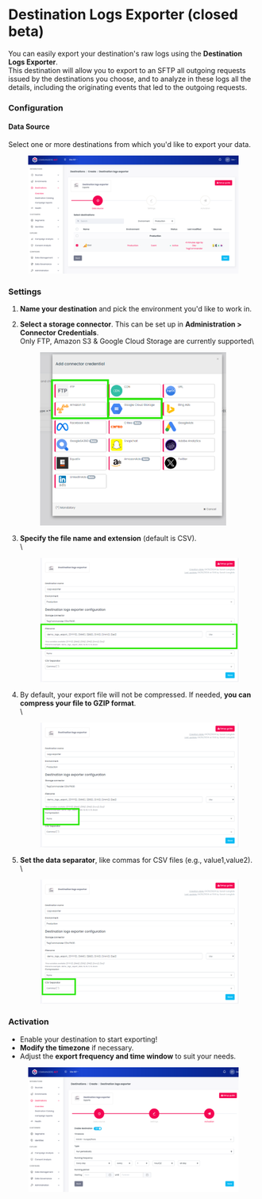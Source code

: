 # Destination Logs Exporter (closed beta)

You can easily export your destination's raw logs using the **Destination Logs Exporter**. \
This destination will allow you to export to an SFTP all outgoing requests issued by the destinations you choose, and to analyze in these logs all the details, including the originating events that led to the outgoing requests.

### Configuration

#### **Data Source**

Select one or more destinations from which you'd like to export your data.

<figure><img src="../../../.gitbook/assets/image (3) (4).png" alt=""><figcaption></figcaption></figure>



### Settings

1. **Name your destination** and pick the environment you'd like to work in.
2.  **Select a storage connector**. This can be set up in **Administration > Connector Credentials**.\
    Only FTP, Amazon S3 & Google Cloud Storage are currently supported\


    <figure><img src="../../../.gitbook/assets/image (4) (7).png" alt="" width="375"><figcaption></figcaption></figure>
3.  **Specify the file name and extension** (default is CSV).\
    \


    <figure><img src="../../../.gitbook/assets/image (6) (6).png" alt=""><figcaption></figcaption></figure>
4.  By default, your export file will not be compressed. If needed, **you can compress your file to GZIP format**.\
    \


    <figure><img src="../../../.gitbook/assets/image (7) (6).png" alt=""><figcaption></figcaption></figure>
5.  **Set the data separator**, like commas for CSV files (e.g., value1,value2).\
    \


    <figure><img src="../../../.gitbook/assets/image (8) (6).png" alt=""><figcaption></figcaption></figure>

### Activation

* Enable your destination to start exporting!
* **Modify the timezone** if necessary.
* Adjust the **export frequency and time window** to suit your needs.

<figure><img src="../../../.gitbook/assets/image (2) (7).png" alt=""><figcaption></figcaption></figure>
